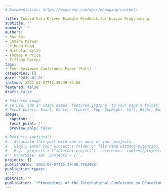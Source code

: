 ```yaml
---
# Documentation: https://wowchemy.com/docs/managing-content/

title: Toward Data-Driven Example Feedback for Novice Programming
subtitle: ''
summary: ''
authors:
- Rui Zhi
- Samiha Marwan
- Yihuan Dong
- Nicholas Lytle
- Thomas W Price
- Tiffany Barnes
tags:
- Peer Reviewed Conference Paper (Full)
categories: []
date: '2019-01-01'
lastmod: 2021-07-07T11:39:49-04:00
featured: false
draft: false

# Featured image
# To use, add an image named `featured.jpg/png` to your page's folder.
# Focal points: Smart, Center, TopLeft, Top, TopRight, Left, Right, BottomLeft, Bottom, BottomRight.
image:
  caption: ''
  focal_point: ''
  preview_only: false

# Projects (optional).
#   Associate this post with one or more of your projects.
#   Simply enter your project's folder or file name without extension.
#   E.g. `projects = ["internal-project"]` references `content/project/deep-learning/index.md`.
#   Otherwise, set `projects = []`.
projects: []
publishDate: '2021-07-07T15:39:48.796248Z'
publication_types:
- '1'
abstract: ''
publication: '*Proceedings of the International Conference on Educational Data Mining*'
---
```

